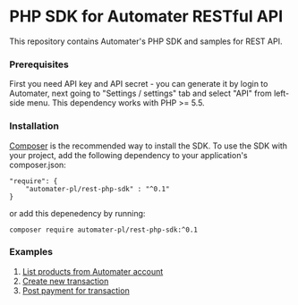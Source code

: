 # PHP SDK for Automater RESTful API
This repository contains Automater's PHP SDK and samples for REST API.
### Prerequisites
First you need API key and API secret - you can generate it by login to Automater, next going to "Settings / settings" tab and select "API" from left-side menu. 
This dependency works with PHP >= 5.5.
### Installation
[Composer](https://getcomposer.org/) is the recommended way to install the SDK. To use the SDK with your project, add the following dependency to your application's composer.json:
```
"require": {
  	"automater-pl/rest-php-sdk" : "^0.1"
}
```
or add this depenedency by running:
```
composer require automater-pl/rest-php-sdk:^0.1
```
### Examples
1. [List products from Automater account](https://github.com/automater-pl/rest-php-sdk/blob/master/examples/ListProducts.php)
2. [Create new transaction](https://github.com/automater-pl/rest-php-sdk/blob/master/examples/NewTransaction.php)
3. [Post payment for transaction](https://github.com/automater-pl/rest-php-sdk/blob/master/examples/PostPayment.php)
